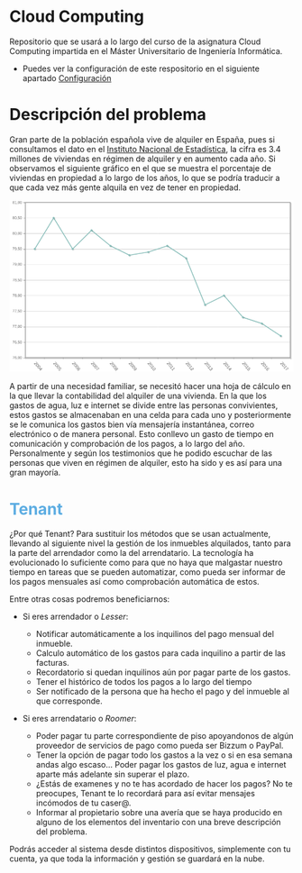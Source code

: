 # Cloud Computing
Repositorio que se usará a lo largo del curso de la asignatura Cloud Computing impartida en el Máster Universitario de Ingeniería Informática.

- Puedes ver la configuración de este respositorio en el siguiente apartado [Configuración](https://github.com/SrArtur/CC_21-22/blob/main/doc/configuracion.md)   

# Descripción del problema
Gran parte de la población española vive de alquiler en España, pues si consultamos el dato en el [Instituto Nacional de Estadística](https://www.ine.es/jaxiT3/Datos.htm?t=4566#!tabs-grafico), la cifra es 3.4 millones de viviendas en régimen de alquiler y en aumento cada año. Si observamos el siguiente gráfico en el que se muestra el porcentaje de viviendas en propiedad a lo largo de los años, lo que se podría traducir a que cada vez más gente alquila en vez de tener en propiedad.

![](https://raw.githubusercontent.com/SrArtur/CC_21-22/master/doc/img/grafico_viviendas_propiedad.png)

A partir de una necesidad familiar, se necesitó hacer una hoja de cálculo en la que llevar la contabilidad del alquiler de una vivienda. En la que los gastos de agua, luz e internet se divide entre las personas convivientes, estos gastos se almacenaban en una celda para cada uno y posteriormente se le comunica los gastos bien vía mensajería instantánea, correo electrónico o de manera personal. Esto conllevo un gasto de tiempo en comunicación y comprobación de los pagos, a lo largo del año. Personalmente y según los testimonios que he podido escuchar de las personas que viven en régimen de alquiler, esto ha sido y es así para una gran mayoría.

# <span style="color: #5dade2 ">Tenant</span>

¿Por qué Tenant? Para sustituir los métodos que se usan actualmente, llevando al siguiente nivel la gestión de los inmuebles alquilados, tanto para la parte del arrendador como la del arrendatario. La tecnología ha evolucionado lo suficiente como para que no haya que malgastar nuestro tiempo en tareas que se pueden automatizar, como pueda ser informar de los pagos mensuales así como comprobación automática de estos. 

Entre otras cosas podremos beneficiarnos:
- Si eres arrendador o _Lesser_:
  - Notificar automáticamente a los inquilinos del pago mensual del inmueble.
  - Calculo automático de los gastos para cada inquilino a partir de las facturas.
  - Recordatorio si quedan inquilinos aún por pagar parte de los gastos.
  - Tener el histórico de todos los pagos a lo largo del tiempo
  - Ser notificado de la persona que ha hecho el pago y del inmueble al que corresponde.

- Si eres arrendatario o _Roomer_:
    - Poder pagar tu parte correspondiente de piso apoyandonos de algún proveedor de servicios de pago como pueda ser Bizzum o PayPal.
    - Tener la opción de pagar todo los gastos a la vez o si en esa semana andas algo escaso... Poder pagar los gastos de luz, agua e internet aparte más adelante sin superar el plazo.
    - ¿Estás de examenes y no te has acordado de hacer los pagos? No te preocupes, Tenant te lo recordará para así evitar mensajes incómodos de tu caser@.
    - Informar al propietario sobre una avería que se haya producido en alguno de los elementos del inventario con una breve descripción del problema.

Podrás acceder al sistema desde distintos dispositivos, simplemente con tu cuenta, ya que toda la información  y gestión se guardará en la nube.


